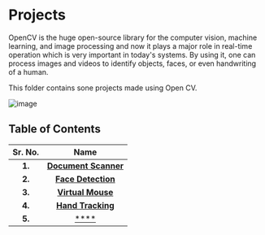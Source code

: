 # Projects

OpenCV is the huge open-source library for the computer vision, machine learning, and image processing and now it plays a major role in real-time 
operation which is very important in today's systems. By using it, one can process images and videos to identify objects, faces, or even handwriting of a human.

This folder contains sone projects made using Open CV.

![image](https://user-images.githubusercontent.com/58645688/138255831-41468599-de24-4ee6-8aec-b8284956898f.png)

## Table of Contents

Sr. No.             |   Name               
:------------------:|:-------------------------:|
**1.**              | [**Document Scanner**](https://github.com/Robotics-Club-BMU/CV-Zone/tree/main/Projects/Document%20Scanner.py)
**2.**              | [**Face Detection**](https://github.com/Robotics-Club-BMU/CV-Zone/tree/main/Projects/Face_Detection) 
**3.**              | [**Virtual Mouse**](https://github.com/Robotics-Club-BMU/CV-Zone/tree/main/Projects/Virtual%20Mouse) 
**4.**              | [**Hand Tracking**](https://github.com/Robotics-Club-BMU/CV-Zone/tree/main/Projects/Hand%20Tracking) 
**5.**              | [****]() 
